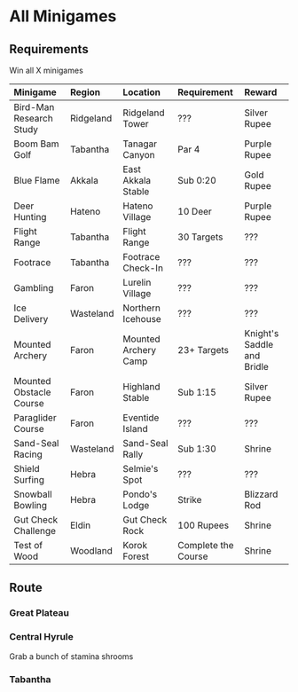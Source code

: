 # All Minigames

## Requirements

Win all X minigames

Minigame | Region | Location | Requirement | Reward
:--|:--|:--|:--|:--
Bird-Man Research Study | Ridgeland | Ridgeland Tower | ??? | Silver Rupee
Boom Bam Golf | Tabantha | Tanagar Canyon | Par 4 | Purple Rupee
Blue Flame | Akkala | East Akkala Stable | Sub 0:20 | Gold Rupee
Deer Hunting | Hateno | Hateno Village | 10 Deer | Purple Rupee
Flight Range | Tabantha | Flight Range | 30 Targets | ???
Footrace | Tabantha | Footrace Check-In | ??? | ???
Gambling | Faron | Lurelin Village | ??? | ???
Ice Delivery | Wasteland | Northern Icehouse | ??? |???
Mounted Archery | Faron | Mounted Archery Camp | 23+ Targets | Knight's Saddle and Bridle
Mounted Obstacle Course | Faron | Highland Stable | Sub 1:15 | Silver Rupee
Paraglider Course | Faron | Eventide Island | ??? | ???
Sand-Seal Racing | Wasteland | Sand-Seal Rally | Sub 1:30 | Shrine
Shield Surfing | Hebra | Selmie's Spot | ??? | ???
Snowball Bowling | Hebra | Pondo's Lodge | Strike | Blizzard Rod
Gut Check Challenge | Eldin | Gut Check Rock | 100 Rupees | Shrine
Test of Wood | Woodland | Korok Forest | Complete the Course | Shrine

## Route

### Great Plateau

### Central Hyrule

Grab a bunch of stamina shrooms

### Tabantha
